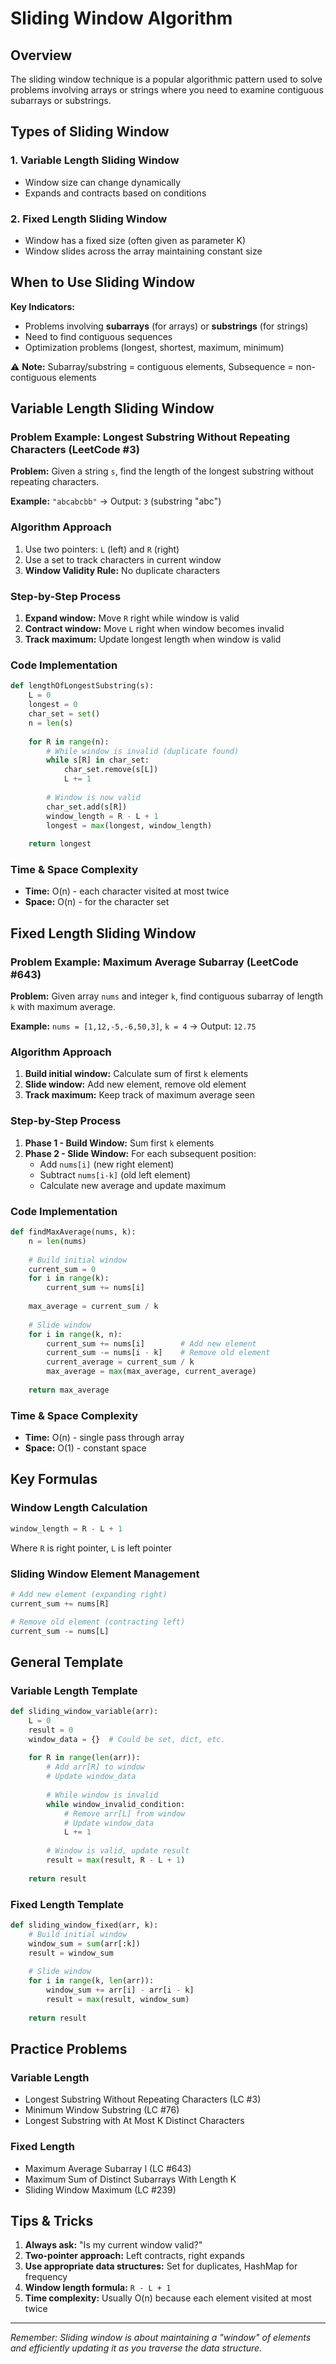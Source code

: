 # Sliding Window Algorithm

## Overview

The sliding window technique is a popular algorithmic pattern used to solve problems involving arrays or strings where you need to examine contiguous subarrays or substrings.

## Types of Sliding Window

### 1. Variable Length Sliding Window
- Window size can change dynamically
- Expands and contracts based on conditions

### 2. Fixed Length Sliding Window
- Window has a fixed size (often given as parameter K)
- Window slides across the array maintaining constant size

## When to Use Sliding Window

**Key Indicators:**
- Problems involving **subarrays** (for arrays) or **substrings** (for strings)
- Need to find contiguous sequences
- Optimization problems (longest, shortest, maximum, minimum)

⚠️ **Note:** Subarray/substring = contiguous elements, Subsequence = non-contiguous elements

## Variable Length Sliding Window

### Problem Example: Longest Substring Without Repeating Characters (LeetCode #3)

**Problem:** Given a string `s`, find the length of the longest substring without repeating characters.

**Example:** `"abcabcbb"` → Output: `3` (substring "abc")

### Algorithm Approach

1. Use two pointers: `L` (left) and `R` (right)
2. Use a set to track characters in current window
3. **Window Validity Rule:** No duplicate characters

### Step-by-Step Process

1. **Expand window:** Move `R` right while window is valid
2. **Contract window:** Move `L` right when window becomes invalid
3. **Track maximum:** Update longest length when window is valid

### Code Implementation

```python
def lengthOfLongestSubstring(s):
    L = 0
    longest = 0
    char_set = set()
    n = len(s)
    
    for R in range(n):
        # While window is invalid (duplicate found)
        while s[R] in char_set:
            char_set.remove(s[L])
            L += 1
        
        # Window is now valid
        char_set.add(s[R])
        window_length = R - L + 1
        longest = max(longest, window_length)
    
    return longest
```

### Time & Space Complexity
- **Time:** O(n) - each character visited at most twice
- **Space:** O(n) - for the character set

## Fixed Length Sliding Window

### Problem Example: Maximum Average Subarray (LeetCode #643)

**Problem:** Given array `nums` and integer `k`, find contiguous subarray of length `k` with maximum average.

**Example:** `nums = [1,12,-5,-6,50,3]`, `k = 4` → Output: `12.75`

### Algorithm Approach

1. **Build initial window:** Calculate sum of first `k` elements
2. **Slide window:** Add new element, remove old element
3. **Track maximum:** Keep track of maximum average seen

### Step-by-Step Process

1. **Phase 1 - Build Window:** Sum first `k` elements
2. **Phase 2 - Slide Window:** For each subsequent position:
    - Add `nums[i]` (new right element)
    - Subtract `nums[i-k]` (old left element)
    - Calculate new average and update maximum

### Code Implementation

```python
def findMaxAverage(nums, k):
    n = len(nums)
    
    # Build initial window
    current_sum = 0
    for i in range(k):
        current_sum += nums[i]
    
    max_average = current_sum / k
    
    # Slide window
    for i in range(k, n):
        current_sum += nums[i]        # Add new element
        current_sum -= nums[i - k]    # Remove old element
        current_average = current_sum / k
        max_average = max(max_average, current_average)
    
    return max_average
```

### Time & Space Complexity
- **Time:** O(n) - single pass through array
- **Space:** O(1) - constant space

## Key Formulas

### Window Length Calculation
```python
window_length = R - L + 1
```
Where `R` is right pointer, `L` is left pointer

### Sliding Window Element Management
```python
# Add new element (expanding right)
current_sum += nums[R]

# Remove old element (contracting left)  
current_sum -= nums[L]
```

## General Template

### Variable Length Template
```python
def sliding_window_variable(arr):
    L = 0
    result = 0
    window_data = {}  # Could be set, dict, etc.
    
    for R in range(len(arr)):
        # Add arr[R] to window
        # Update window_data
        
        # While window is invalid
        while window_invalid_condition:
            # Remove arr[L] from window
            # Update window_data
            L += 1
        
        # Window is valid, update result
        result = max(result, R - L + 1)
    
    return result
```

### Fixed Length Template
```python
def sliding_window_fixed(arr, k):
    # Build initial window
    window_sum = sum(arr[:k])
    result = window_sum
    
    # Slide window
    for i in range(k, len(arr)):
        window_sum += arr[i] - arr[i - k]
        result = max(result, window_sum)
    
    return result
```

## Practice Problems

### Variable Length
- Longest Substring Without Repeating Characters (LC #3)
- Minimum Window Substring (LC #76)
- Longest Substring with At Most K Distinct Characters

### Fixed Length
- Maximum Average Subarray I (LC #643)
- Maximum Sum of Distinct Subarrays With Length K
- Sliding Window Maximum (LC #239)

## Tips & Tricks

1. **Always ask:** "Is my current window valid?"
2. **Two-pointer approach:** Left contracts, right expands
3. **Use appropriate data structures:** Set for duplicates, HashMap for frequency
4. **Window length formula:** `R - L + 1`
5. **Time complexity:** Usually O(n) because each element visited at most twice

---

*Remember: Sliding window is about maintaining a "window" of elements and efficiently updating it as you traverse the data structure.*